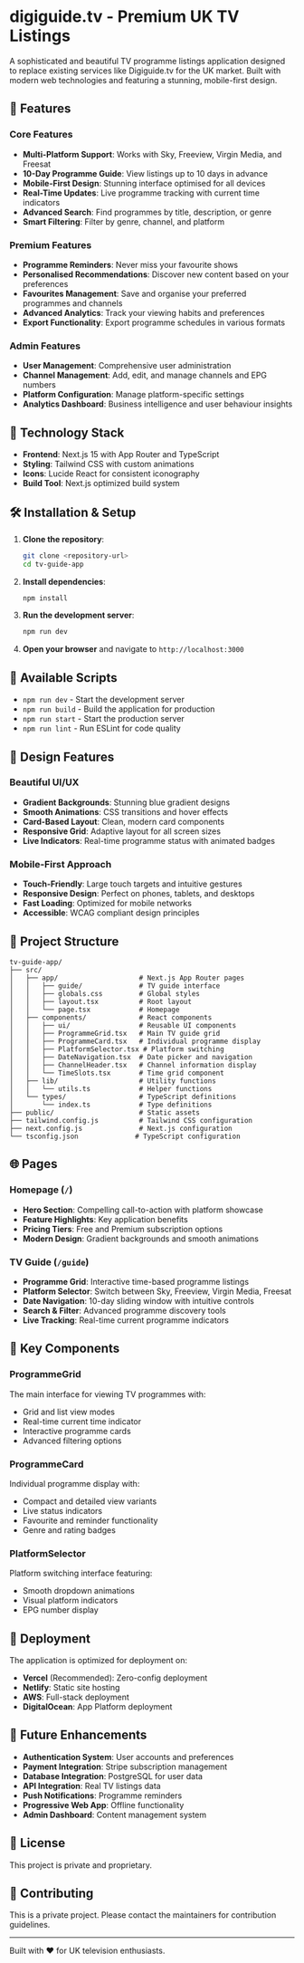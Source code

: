 # digiguide.tv - Premium UK TV Listings

A sophisticated and beautiful TV programme listings application designed to replace existing services like Digiguide.tv for the UK market. Built with modern web technologies and featuring a stunning, mobile-first design.

## 🌟 Features

### Core Features
- **Multi-Platform Support**: Works with Sky, Freeview, Virgin Media, and Freesat
- **10-Day Programme Guide**: View listings up to 10 days in advance
- **Mobile-First Design**: Stunning interface optimised for all devices
- **Real-Time Updates**: Live programme tracking with current time indicators
- **Advanced Search**: Find programmes by title, description, or genre
- **Smart Filtering**: Filter by genre, channel, and platform

### Premium Features
- **Programme Reminders**: Never miss your favourite shows
- **Personalised Recommendations**: Discover new content based on your preferences
- **Favourites Management**: Save and organise your preferred programmes and channels
- **Advanced Analytics**: Track your viewing habits and preferences
- **Export Functionality**: Export programme schedules in various formats

### Admin Features
- **User Management**: Comprehensive user administration
- **Channel Management**: Add, edit, and manage channels and EPG numbers
- **Platform Configuration**: Manage platform-specific settings
- **Analytics Dashboard**: Business intelligence and user behaviour insights

## 🚀 Technology Stack

- **Frontend**: Next.js 15 with App Router and TypeScript
- **Styling**: Tailwind CSS with custom animations
- **Icons**: Lucide React for consistent iconography
- **Build Tool**: Next.js optimized build system

## 🛠️ Installation & Setup

1. **Clone the repository**:
   ```bash
   git clone <repository-url>
   cd tv-guide-app
   ```

2. **Install dependencies**:
   ```bash
   npm install
   ```

3. **Run the development server**:
   ```bash
   npm run dev
   ```

4. **Open your browser** and navigate to `http://localhost:3000`

## 📱 Available Scripts

- `npm run dev` - Start the development server
- `npm run build` - Build the application for production
- `npm run start` - Start the production server
- `npm run lint` - Run ESLint for code quality

## 🎨 Design Features

### Beautiful UI/UX
- **Gradient Backgrounds**: Stunning blue gradient designs
- **Smooth Animations**: CSS transitions and hover effects
- **Card-Based Layout**: Clean, modern card components
- **Responsive Grid**: Adaptive layout for all screen sizes
- **Live Indicators**: Real-time programme status with animated badges

### Mobile-First Approach
- **Touch-Friendly**: Large touch targets and intuitive gestures
- **Responsive Design**: Perfect on phones, tablets, and desktops
- **Fast Loading**: Optimized for mobile networks
- **Accessible**: WCAG compliant design principles

## 🔧 Project Structure

```
tv-guide-app/
├── src/
│   ├── app/                    # Next.js App Router pages
│   │   ├── guide/              # TV guide interface
│   │   ├── globals.css         # Global styles
│   │   ├── layout.tsx          # Root layout
│   │   └── page.tsx            # Homepage
│   ├── components/             # React components
│   │   ├── ui/                 # Reusable UI components
│   │   ├── ProgrammeGrid.tsx   # Main TV guide grid
│   │   ├── ProgrammeCard.tsx   # Individual programme display
│   │   ├── PlatformSelector.tsx # Platform switching
│   │   ├── DateNavigation.tsx  # Date picker and navigation
│   │   ├── ChannelHeader.tsx   # Channel information display
│   │   └── TimeSlots.tsx       # Time grid component
│   ├── lib/                    # Utility functions
│   │   └── utils.ts            # Helper functions
│   └── types/                  # TypeScript definitions
│       └── index.ts            # Type definitions
├── public/                     # Static assets
├── tailwind.config.js          # Tailwind CSS configuration
├── next.config.js              # Next.js configuration
└── tsconfig.json              # TypeScript configuration
```

## 🌐 Pages

### Homepage (`/`)
- **Hero Section**: Compelling call-to-action with platform showcase
- **Feature Highlights**: Key application benefits
- **Pricing Tiers**: Free and Premium subscription options
- **Modern Design**: Gradient backgrounds and smooth animations

### TV Guide (`/guide`)
- **Programme Grid**: Interactive time-based programme listings
- **Platform Selector**: Switch between Sky, Freeview, Virgin Media, Freesat
- **Date Navigation**: 10-day sliding window with intuitive controls
- **Search & Filter**: Advanced programme discovery tools
- **Live Tracking**: Real-time current programme indicators

## 🎯 Key Components

### ProgrammeGrid
The main interface for viewing TV programmes with:
- Grid and list view modes
- Real-time current time indicator
- Interactive programme cards
- Advanced filtering options

### ProgrammeCard
Individual programme display with:
- Compact and detailed view variants
- Live status indicators
- Favourite and reminder functionality
- Genre and rating badges

### PlatformSelector
Platform switching interface featuring:
- Smooth dropdown animations
- Visual platform indicators
- EPG number display

## 🚀 Deployment

The application is optimized for deployment on:

- **Vercel** (Recommended): Zero-config deployment
- **Netlify**: Static site hosting
- **AWS**: Full-stack deployment
- **DigitalOcean**: App Platform deployment

## 🔮 Future Enhancements

- **Authentication System**: User accounts and preferences
- **Payment Integration**: Stripe subscription management
- **Database Integration**: PostgreSQL for user data
- **API Integration**: Real TV listings data
- **Push Notifications**: Programme reminders
- **Progressive Web App**: Offline functionality
- **Admin Dashboard**: Content management system

## 📄 License

This project is private and proprietary.

## 🤝 Contributing

This is a private project. Please contact the maintainers for contribution guidelines.

---

Built with ❤️ for UK television enthusiasts.